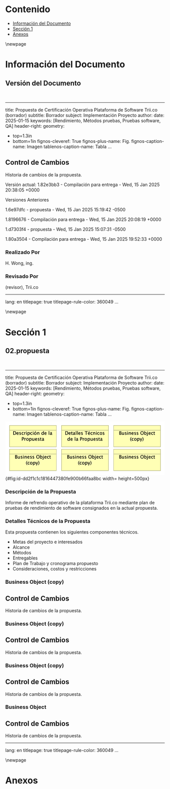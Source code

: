 # Contenido
* [Información del Documento](#información-del-documento)
* [Sección 1](#sección-1)
* [Anexos](#anexos)


<div style="page-break-before: always;"></div>
\newpage

# Información del Documento

## Versión del Documento

> 

<br>

---
title: Propuesta de Certificación Operativa Plataforma de Software Trii.co (borrador)
subtitle: Borrador
subject: Implementación Proyecto
author: 
date: 2025-01-15
keywords: [Rendimiento, Métodos pruebas, Pruebas software, QA]
header-right: 
geometry:
  - top=1.3in
  - bottom=1in
fignos-cleveref: True
fignos-plus-name: Fig.
fignos-caption-name: Imagen
tablenos-caption-name: Tabla
...

## Control de Cambios
Historia de cambios de la propuesta.


Versión actual: 
1.82e3bb3 - Compilación para entrega - Wed, 15 Jan 2025 20:38:05 +0000


Versiones Anteriores

1.6e97dfc - propuesta - Wed, 15 Jan 2025 15:19:42 -0500

1.8196676 - Compilación para entrega - Wed, 15 Jan 2025 20:08:19 +0000

1.d7303f4 - propuesta - Wed, 15 Jan 2025 15:07:31 -0500

1.80a3504 - Compilación para entrega - Wed, 15 Jan 2025 19:52:33 +0000


### Realizado Por
H. Wong, ing.

### Revisado Por
(revisor), Trii.co





---
lang: en
titlepage: true
titlepage-rule-color: 360049
...


<div style="page-break-before: always;"></div>
\newpage

# Sección 1

## 02.propuesta

> 

<br>

---
title: Propuesta de Certificación Operativa Plataforma de Software Trii.co (borrador)
subtitle: Borrador
subject: Implementación Proyecto
author: 
date: 2025-01-15
keywords: [Rendimiento, Métodos pruebas, Pruebas software, QA]
header-right: 
geometry:
  - top=1.3in
  - bottom=1in
fignos-cleveref: True
fignos-plus-name: Fig.
fignos-caption-name: Imagen
tablenos-caption-name: Tabla
...

![02.propuesta. _Fuente: Propuesta de certificación operativa plataforma Trii.co (2025)_](images/02.propuesta.png){#fig:id-dd2f1c1c1816447380fe900b66faa8bc width= height=500px}

### Descripción de la Propuesta
Informe de refrendo operativo de la plataforma Trii.co mediante plan de pruebas de rendimiento de software consignados en la actual propuesta.


### Detalles Técnicos de la Propuesta
Esta propuesta contienen los siguientes componentes técnicos.

- Metas del proyecto e interesados
- Alcance
- Métodos
- Entregables
- Plan de Trabajo y cronograma propuesto
- Consideraciones, costos y restricciones

### Business Object (copy)
## Control de Cambios
Historia de cambios de la propuesta.


### Business Object (copy)
## Control de Cambios
Historia de cambios de la propuesta.


### Business Object (copy)
## Control de Cambios
Historia de cambios de la propuesta.


### Business Object
## Control de Cambios
Historia de cambios de la propuesta.







---
lang: en
titlepage: true
titlepage-rule-color: 360049
...


<div style="page-break-before: always;"></div>
\newpage

# Anexos

